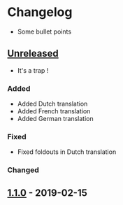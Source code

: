 # Changelog

- Some bullet points

## [Unreleased]

- It's a trap !

### Added

- Added Dutch translation
- Added French translation
- Added German translation

### Fixed

- Fixed foldouts in Dutch translation

### Changed

## [1.1.0] - 2019-02-15

[unreleased]: https://github.com/olivierlacan/keep-a-changelog/compare/v1.1.0...HEAD
[1.1.0]: https://github.com/olivierlacan/keep-a-changelog/compare/v1.0.0...v1.1.0
